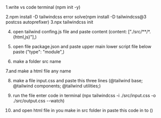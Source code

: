 1.write vs code terminal (npm init -y)

2.npm install -D tailwindcss
error solve(npm install -D tailwindcss@3 postcss autoprefixer)
3.npx tailwindcss init

4. open tailwind confing.js file and paste content
(content: ["./src/**/*.{html,js}"],)

5. open file package.json and paste upper main lower script file below paste ("type": "module",)

6. make a folder src name

7.and make a html file any name

8. make a file input.css and paste this three lines
(@tailwind base;
@tailwind components;
@tailwind utilities;)

9. run the file enter code in terminal
(npx tailwindcss -i ./src/input.css -o ./src/output.css --watch)

10. and open html file in you make in src folder in paste this code in <head> to  </head> 
(<link href="./output.css" rel="stylesheet">)